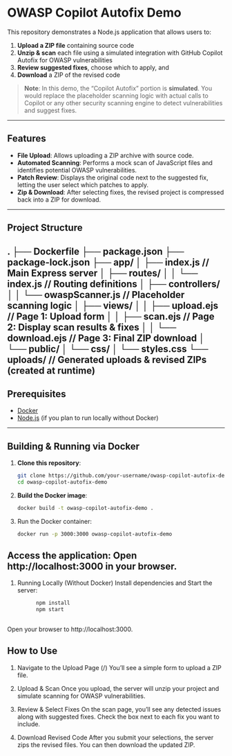 # OWASP Copilot Autofix Demo

This repository demonstrates a Node.js application that allows users to:

1. **Upload a ZIP file** containing source code  
2. **Unzip & scan** each file using a simulated integration with GitHub Copilot Autofix for OWASP vulnerabilities  
3. **Review suggested fixes**, choose which to apply, and  
4. **Download** a ZIP of the revised code

> **Note**: In this demo, the “Copilot Autofix” portion is **simulated**. You would replace the placeholder scanning logic with actual calls to Copilot or any other security scanning engine to detect vulnerabilities and suggest fixes.

---

## Features

- **File Upload**: Allows uploading a ZIP archive with source code.  
- **Automated Scanning**: Performs a mock scan of JavaScript files and identifies potential OWASP vulnerabilities.  
- **Patch Review**: Displays the original code next to the suggested fix, letting the user select which patches to apply.  
- **Zip & Download**: After selecting fixes, the revised project is compressed back into a ZIP for download.

---

## Project Structure
.
├── Dockerfile
├── package.json
├── package-lock.json
├── app/
│   ├── index.js              // Main Express server
│   ├── routes/
│   │   └── index.js          // Routing definitions
│   ├── controllers/
│   │   └── owaspScanner.js   // Placeholder scanning logic
│   ├── views/
│   │   ├── upload.ejs        // Page 1: Upload form
│   │   ├── scan.ejs          // Page 2: Display scan results & fixes
│   │   └── download.ejs      // Page 3: Final ZIP download
│   └── public/
│       └── css/
│           └── styles.css
└── uploads/                  // Generated uploads & revised ZIPs (created at runtime)
---

## Prerequisites

- [Docker](https://www.docker.com/)  
- [Node.js](https://nodejs.org/en/) (if you plan to run locally without Docker)

---

## Building & Running via Docker

1. **Clone this repository**:
   ```bash
   git clone https://github.com/your-username/owasp-copilot-autofix-demo.git
   cd owasp-copilot-autofix-demo

2. **Build the Docker image**:
   ```bash
   docker build -t owasp-copilot-autofix-demo .

3. Run the Docker container:
   ```bash
   docker run -p 3000:3000 owasp-copilot-autofix-demo

## Access the application: Open http://localhost:3000 in your browser.

1. Running Locally (Without Docker)
   Install dependencies and Start the server:
   ```bash
         npm install
         npm start
      
Open your browser to http://localhost:3000.

## How to Use
1. Navigate to the Upload Page (/)
You’ll see a simple form to upload a ZIP file.

2. Upload & Scan
Once you upload, the server will unzip your project and simulate scanning for OWASP vulnerabilities.

3. Review & Select Fixes
On the scan page, you’ll see any detected issues along with suggested fixes. Check the box next to each fix you want to include.

4. Download Revised Code
After you submit your selections, the server zips the revised files. You can then download the updated ZIP.
